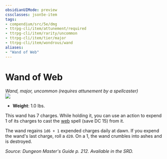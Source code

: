 ```yaml
---
obsidianUIMode: preview
cssclasses: json5e-item
tags:
- compendium/src/5e/dmg
- ttrpg-cli/item/attunement/required
- ttrpg-cli/item/rarity/uncommon
- ttrpg-cli/item/tier/major
- ttrpg-cli/item/wondrous/wand
aliases: 
- "Wand of Web"
---
```

# Wand of Web
*Wand, major, uncommon (requires attunement by a spellcaster)*  
![](/3-Mechanics/CLI/items/img/wand-of-web.webp#right)  

- **Weight**: 1.0 lbs.

This wand has 7 charges. While holding it, you can use an action to expend 1 of its charges to cast the [web](/3-Mechanics/CLI/spells/web.md) spell (save DC 15) from it.

The wand regains `1d6 + 1` expended charges daily at dawn. If you expend the wand's last charge, roll a `d20`. On a 1, the wand crumbles into ashes and is destroyed.

*Source: Dungeon Master's Guide p. 212. Available in the SRD.*
